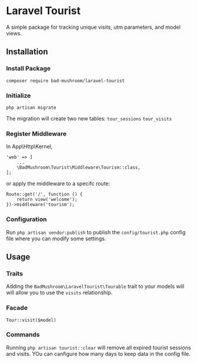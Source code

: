 # Laravel Tourist

A simple package for tracking unique visits, utm parameters, and model views.

## Installation

### Install Package

```
composer require bad-mushroom/laravel-tourist
```

### Initialize

```
php artisan migrate
```

The migration will create two new tables:
`tour_sessions`
`tour_visits`

### Register Middleware

In App\Http\Kernel,

```
'web' => ]
    ...
    \BadMushroom\Tourist\Middleware\Tourism::class,
];
```
or apply the middleware to a specifc route:

```
Route::get('/', function () {
    return view('welcome');
})->middleware('tourism');
```


### Configuration

Run `php artisan vendor:publish` to publish the `config/tourist.php` config file where you can modify some settings.

## Usage

### Traits

Adding the `BadMushroom\LaravelTourist\Tourable` trait to your models will will allow you to use the `visits` relationship.

### Facade

```
Tour::visit($model)
```

### Commands

Running `php artisan tourist::clear` will remove all expired tourist sessions and visits. YOu can canfigure how many days to keep data in the config file.
